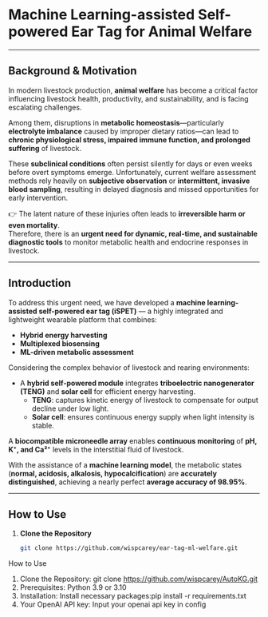#  Machine Learning-assisted Self-powered Ear Tag for Animal Welfare

---

## **Background & Motivation**
In modern livestock production, **animal welfare** has become a critical factor influencing livestock health, productivity, and sustainability, and is facing escalating challenges.  

Among them, disruptions in **metabolic homeostasis**—particularly **electrolyte imbalance** caused by improper dietary ratios—can lead to **chronic physiological stress, impaired immune function, and prolonged suffering** of livestock.  

These **subclinical conditions** often persist silently for days or even weeks before overt symptoms emerge. Unfortunately, current welfare assessment methods rely heavily on **subjective observation** or **intermittent, invasive blood sampling**, resulting in delayed diagnosis and missed opportunities for early intervention.  

👉 The latent nature of these injuries often leads to **irreversible harm or even mortality**.  
Therefore, there is an **urgent need for dynamic, real-time, and sustainable diagnostic tools** to monitor metabolic health and endocrine responses in livestock.  

---

## **Introduction**
To address this urgent need, we have developed a **machine learning-assisted self-powered ear tag (iSPET)** — a highly integrated and lightweight wearable platform that combines:  
- **Hybrid energy harvesting**  
- **Multiplexed biosensing**  
- **ML-driven metabolic assessment**  

Considering the complex behavior of livestock and rearing environments:  
- A **hybrid self-powered module** integrates **triboelectric nanogenerator (TENG)** and **solar cell** for efficient energy harvesting.  
  - **TENG**: captures kinetic energy of livestock to compensate for output decline under low light.  
  - **Solar cell**: ensures continuous energy supply when light intensity is stable.  

A **biocompatible microneedle array** enables **continuous monitoring** of **pH, K⁺, and Ca²⁺** levels in the interstitial fluid of livestock.  

With the assistance of a **machine learning model**, the metabolic states (**normal, acidosis, alkalosis, hypocalcification**) are **accurately distinguished**, achieving a nearly perfect **average accuracy of 98.95%**.  

---

## **How to Use**
1. **Clone the Repository**  
   ```bash
   git clone https://github.com/wispcarey/ear-tag-ml-welfare.git

How to Use
1. Clone the Repository: git clone https://github.com/wispcarey/AutoKG.git
2. Prerequisites: Python 3.9 or 3.10
3. Installation: Install necessary packages:pip install -r requirements.txt
4. Your OpenAI API key: Input your openai api key in config
